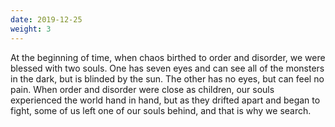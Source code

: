 ```yaml
---
date: 2019-12-25
weight: 3
---
```


At the beginning of time, when chaos birthed to order and disorder, we were blessed with two souls. One has seven eyes and can see all of the monsters in the dark, but is blinded by the sun. The other has no eyes, but can feel no pain. When order and disorder were close as children, our souls experienced the world hand in hand, but as they drifted apart and began to fight, some of us left one of our souls behind, and that is why we search.
